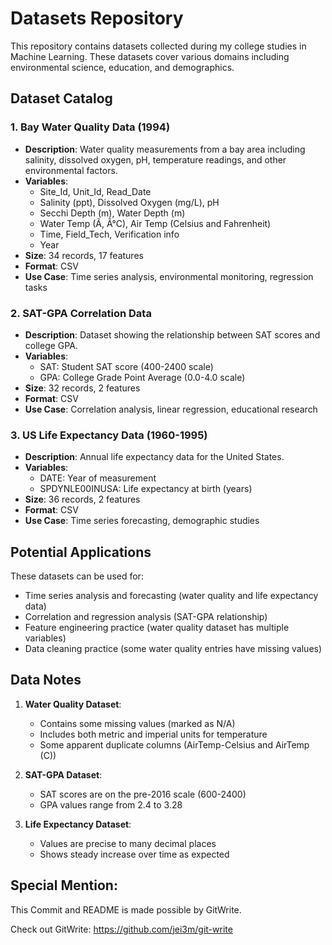 # Datasets Repository

This repository contains datasets collected during my college studies in Machine Learning. These datasets cover various domains including environmental science, education, and demographics.

## Dataset Catalog

### 1. Bay Water Quality Data (1994)
- **Description**: Water quality measurements from a bay area including salinity, dissolved oxygen, pH, temperature readings, and other environmental factors.
- **Variables**:
  - Site_Id, Unit_Id, Read_Date
  - Salinity (ppt), Dissolved Oxygen (mg/L), pH
  - Secchi Depth (m), Water Depth (m)
  - Water Temp (Ã, Â°C), Air Temp (Celsius and Fahrenheit)
  - Time, Field_Tech, Verification info
  - Year
- **Size**: 34 records, 17 features
- **Format**: CSV
- **Use Case**: Time series analysis, environmental monitoring, regression tasks

### 2. SAT-GPA Correlation Data
- **Description**: Dataset showing the relationship between SAT scores and college GPA.
- **Variables**:
  - SAT: Student SAT score (400-2400 scale)
  - GPA: College Grade Point Average (0.0-4.0 scale)
- **Size**: 32 records, 2 features
- **Format**: CSV
- **Use Case**: Correlation analysis, linear regression, educational research

### 3. US Life Expectancy Data (1960-1995)
- **Description**: Annual life expectancy data for the United States.
- **Variables**:
  - DATE: Year of measurement
  - SPDYNLE00INUSA: Life expectancy at birth (years)
- **Size**: 36 records, 2 features
- **Format**: CSV
- **Use Case**: Time series forecasting, demographic studies

## Potential Applications
These datasets can be used for:
- Time series analysis and forecasting (water quality and life expectancy data)
- Correlation and regression analysis (SAT-GPA relationship)
- Feature engineering practice (water quality dataset has multiple variables)
- Data cleaning practice (some water quality entries have missing values)

## Data Notes
1. **Water Quality Dataset**:
   - Contains some missing values (marked as N/A)
   - Includes both metric and imperial units for temperature
   - Some apparent duplicate columns (AirTemp-Celsius and AirTemp (C))

2. **SAT-GPA Dataset**:
   - SAT scores are on the pre-2016 scale (600-2400)
   - GPA values range from 2.4 to 3.28

3. **Life Expectancy Dataset**:
   - Values are precise to many decimal places
   - Shows steady increase over time as expected

## Special Mention:
This Commit and README is made possible by GitWrite.

Check out GitWrite: https://github.com/jei3m/git-write